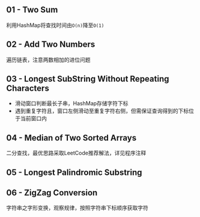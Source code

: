 ## 01 - Two Sum
利用HashMap将查找时间由`O(n)`降至`O(1)`

## 02 - Add Two Numbers
遍历链表，注意两数相加的进位问题

## 03 - Longest SubString Without Repeating Characters
 - 滑动窗口判断最长子串，HashMap存储字符下标
 - 遇到重复字符且，窗口左侧滑动至重复字符右侧，但需保证查询得到的下标位于当前窗口内

## 04 - Median of Two Sorted Arrays
二分查找，最优思路采取LeetCode推荐解法，详见程序注释

## 05 - Longest Palindromic Substring

## 06 - ZigZag Conversion
字符串之字形变换，观察规律，按照字符串下标顺序获取字符